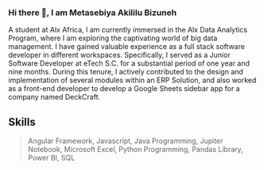 ### Hi there 👋, I am Metasebiya Akililu Bizuneh
A student at Alx Africa, I am currently immersed in the Alx Data Analytics Program, where I am exploring the captivating world of big data management. I have gained valuable experience as a full stack software developer in different workspaces. Specifically, I served as a Junior Software Developer at eTech S.C. for a substantial period of one year and nine months. During this tenure, I actively contributed to the design and implementation of several modules within an ERP Solution, and also worked as a front-end developer to develop a Google Sheets sidebar app for a company named DeckCraft.

## Skills
> Angular Framework,
> Javascript,
> Java Programming,
> Jupiter Notebook,
> Microsoft Excel,
> Python Programming,
> Pandas Library,
> Power BI,
> SQL
